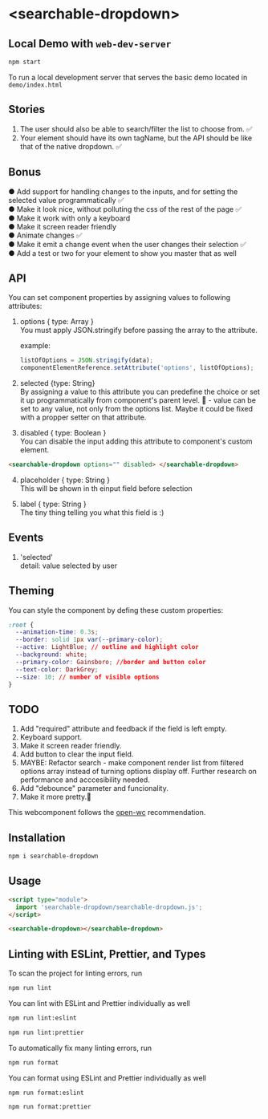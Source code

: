 # \<searchable-dropdown>

## Local Demo with `web-dev-server`

```bash
npm start
```

To run a local development server that serves the basic demo located in `demo/index.html`

## Stories

1. The user should also be able to search/filter the list to choose from. ✅
2. Your element should have its own tagName, but the API should be like that of the native dropdown. ✅

## Bonus

● Add support for handling changes to the inputs, and for setting the selected value programmatically ✅  
● Make it look nice, without polluting the css of the rest of the page ✅  
● Make it work with only a keyboard  
● Make it screen reader friendly  
● Animate changes ✅  
● Make it emit a change event when the user changes their selection ✅  
● Add a test or two for your element to show you master that as well

## API

You can set component properties by assigning values to following attributes:

1. options { type: Array }  
   You must apply JSON.stringify before passing the array to the attribute.

   example:

   ```js
   listOfOptions = JSON.stringify(data);
   componentElementReference.setAttribute('options', listOfOptions);
   ```

2. selected {type: String}  
   By assigning a value to this attribute you can predefine the choice or set it up programmatically from component's parent level.
   🐞 - value can be set to any value, not only from the options list. Maybe it could be fixed with a propper setter on that attribute.

3. disabled { type: Boolean }  
   You can disable the input adding this attribute to component's custom element.

```html
<searchable-dropdown options="" disabled> </searchable-dropdown>
```

4. placeholder { type: String }  
   This will be shown in th einput field before selection

5. label { type: String }  
   The tiny thing telling you what this field is :)

## Events

1. 'selected'  
   detail: value selected by user

## Theming

You can style the component by defing these custom properties:

```css
:root {
  --animation-time: 0.3s;
  --border: solid 1px var(--primary-color);
  --active: LightBlue; // outline and highlight color
  --background: white;
  --primary-color: Gainsboro; //border and button color
  --text-color: DarkGrey;
  --size: 10; // number of visible options
}
```

## TODO

1. Add "required" attribute and feedback if the field is left empty.
2. Keyboard support.
3. Make it screen reader friendly.
4. Add button to clear the input field.
5. MAYBE: Refactor search - make component render list from filtered options array instead of turning options display off. Further research on performance and acccesibility needed.
6. Add "debounce" parameter and funcionality.
7. Make it more pretty.💅

This webcomponent follows the [open-wc](https://github.com/open-wc/open-wc) recommendation.

## Installation

```bash
npm i searchable-dropdown
```

## Usage

```html
<script type="module">
  import 'searchable-dropdown/searchable-dropdown.js';
</script>

<searchable-dropdown></searchable-dropdown>
```

## Linting with ESLint, Prettier, and Types

To scan the project for linting errors, run

```bash
npm run lint
```

You can lint with ESLint and Prettier individually as well

```bash
npm run lint:eslint
```

```bash
npm run lint:prettier
```

To automatically fix many linting errors, run

```bash
npm run format
```

You can format using ESLint and Prettier individually as well

```bash
npm run format:eslint
```

```bash
npm run format:prettier
```
